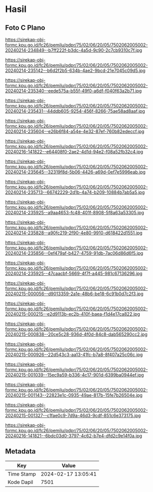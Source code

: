 # Hasil

## Foto C Plano

https://sirekap-obj-formc.kpu.go.id/fc26/pemilu/pdpr/75/02/06/20/05/7502062005002-20240214-234849--b7ff222f-b3dc-4a5d-9c90-2c7cb9310c7f.jpg

https://sirekap-obj-formc.kpu.go.id/fc26/pemilu/pdpr/75/02/06/20/05/7502062005002-20240214-235142--b6d2f2b5-634b-4ae2-9bcd-21e7045c09d5.jpg

https://sirekap-obj-formc.kpu.go.id/fc26/pemilu/pdpr/75/02/06/20/05/7502062005002-20240214-235340--eede575a-b55f-49f0-a6df-f040f63a2b71.jpg

https://sirekap-obj-formc.kpu.go.id/fc26/pemilu/pdpr/75/02/06/20/05/7502062005002-20240214-235431--44ddb605-9254-456f-8266-75ae58ad8aaf.jpg

https://sirekap-obj-formc.kpu.go.id/fc26/pemilu/pdpr/75/02/06/20/05/7502062005002-20240214-235604--e26b6f84-a54e-4e32-87ef-760b82edeccf.jpg

https://sirekap-obj-formc.kpu.go.id/fc26/pemilu/pdpr/75/02/06/20/05/7502062005002-20240216-141822--e64408f0-2ae2-4d1d-94e2-f08a52fb32c4.jpg

https://sirekap-obj-formc.kpu.go.id/fc26/pemilu/pdpr/75/02/06/20/05/7502062005002-20240214-235645--32319f8d-5b06-4426-a69d-0ef7e5996eab.jpg

https://sirekap-obj-formc.kpu.go.id/fc26/pemilu/pdpr/75/02/06/20/05/7502062005002-20240214-235713--66742229-2d1b-4a74-b209-10884b7ab5a5.jpg

https://sirekap-obj-formc.kpu.go.id/fc26/pemilu/pdpr/75/02/06/20/05/7502062005002-20240214-235925--a9aa4653-fc48-401f-8908-5f8a63a53305.jpg

https://sirekap-obj-formc.kpu.go.id/fc26/pemilu/pdpr/75/02/06/20/05/7502062005002-20240214-235828--a90fc219-2f90-4e80-9910-d618422d1551.jpg

https://sirekap-obj-formc.kpu.go.id/fc26/pemilu/pdpr/75/02/06/20/05/7502062005002-20240214-235856--0ef479af-b427-4759-91db-7ac06d86d6f5.jpg

https://sirekap-obj-formc.kpu.go.id/fc26/pemilu/pdpr/75/02/06/20/05/7502062005002-20240214-235925--47caacbf-5669-4f7f-a445-981c67136296.jpg

https://sirekap-obj-formc.kpu.go.id/fc26/pemilu/pdpr/75/02/06/20/05/7502062005002-20240215-000056--d9013359-2a1e-48b6-be18-6c91b0d7c2f3.jpg

https://sirekap-obj-formc.kpu.go.id/fc26/pemilu/pdpr/75/02/06/20/05/7502062005002-20240215-000215--e2d9113b-ec2b-410f-baea-f1d4e17ca822.jpg

https://sirekap-obj-formc.kpu.go.id/fc26/pemilu/pdpr/75/02/06/20/05/7502062005002-20240215-000838--20ce5c28-936d-4f0d-84c8-dab565290cc2.jpg

https://sirekap-obj-formc.kpu.go.id/fc26/pemilu/pdpr/75/02/06/20/05/7502062005002-20240215-000926--22d543c3-aa13-41fc-b7a8-8f407a25c06c.jpg

https://sirekap-obj-formc.kpu.go.id/fc26/pemilu/pdpr/75/02/06/20/05/7502062005002-20240215-001039--15ec9a59-b336-4c17-901d-6399ba0944ef.jpg

https://sirekap-obj-formc.kpu.go.id/fc26/pemilu/pdpr/75/02/06/20/05/7502062005002-20240215-001143--22823e1c-0935-49ae-817b-15fe7b26504e.jpg

https://sirekap-obj-formc.kpu.go.id/fc26/pemilu/pdpr/75/02/06/20/05/7502062005002-20240215-001327--c1fae0c9-7d9a-46d3-9cdf-851c6e373175.jpg

https://sirekap-obj-formc.kpu.go.id/fc26/pemilu/pdpr/75/02/06/20/05/7502062005002-20240216-141821--6bdc03d0-3797-4c62-b7e4-dfd2c9e14f0a.jpg


## Metadata

| Key        | Value               |
| ---------- | ------------------- |
| Time Stamp | 2024-02-17 13:05:41 |
| Kode Dapil | 7501                |



